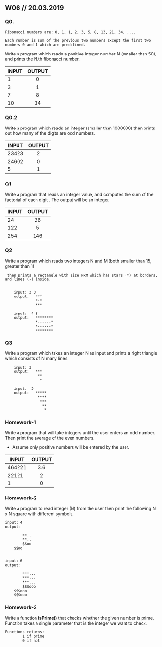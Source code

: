 
## W06 // 20.03.2019

### Q0.


    Fibonacci numbers are: 0, 1, 1, 2, 3, 5, 8, 13, 21, 34, .... 

    Each number is sum of the previous two numbers except the first two numbers 0 and 1 which are predefined.

Write a program which reads a positive integer number N (smaller than 50), and prints the N.th fibonacci number. 


| INPUT      | OUTPUT    |         
| ---------  |:---------:| 
| 1     | 0 | 
| 3     | 1 | 
| 7     | 8 | 
| 10     | 34 | 


### Q0.2

Write a program which reads an integer (smaller than 1000000)  then prints out how many of the digits are odd numbers. 


| INPUT      | OUTPUT    |         
| ---------  |:---------:| 
| 23423      | 2 | 
| 24602      | 0 | 
| 5          | 1 |


### Q1
Write a program that reads an integer value, and computes the sum of the factorial of each digit . 
The output will be an integer. 

| INPUT      | OUTPUT    |         
| ---------  |:---------:| 
| 24     | 26 | 
| 122     | 5 | 
| 254     | 146 | 

 ### Q2
 Write a program which reads two integers N and M (both smaller than 15, greater than 1) 
 
     then prints a rectangle with size NxM which has stars (*) at borders, and lines (-) inside. 
     
     
        input: 3 3
        output:   ***
                  *-*
                  ***
        
        input:  4 8
        output:   ********
                  *------*
                  *------*
                  ********

### Q3
 Write a program which takes an integer N as input and prints a right triangle which consists of N many lines 
     
     
        input: 3 
        output:   ***
                   **
                    *
        
        input:  5
        output:   *****
                   ****
                    ***
                     **
                      *

 ### Homework-1

Write a program that will take integers until the user enters an odd number. Then print the average of the even numbers. 
 - Assume only positive numbers will be entered by the user. 
 
 
| INPUT      | OUTPUT    |         
| ---------  |:---------:| 
| 464221     | 3.6 | 
| 22121     | 2 | 
| 1     | 0 | 

 ### Homework-2
 
 Write a program to read integer (N) from the user then print the following N x N square with different symbols.

    input: 4
    output: 
  
            **..
            **..
            $$oo
        $$oo
    
    
    input: 6
    output:
    
            ***...
            ***...
            ***...
            $$$ooo
        $$$ooo
        $$$ooo

 ### Homework-3

Write a function **isPrime()** that checks whether the given number is prime. Function takes a single parameter that is the integer we want to check. 

    Functions returns:
            1 if prime
            0 if not


```python

```
